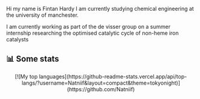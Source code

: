 Hi my name is Fintan Hardy I am currently studying chemical engineering at the university of manchester.

I am currently working as part of the de visser group on a summer internship researching the optimised catalytic cycle of non-heme iron catalysts 

## 📊 Some stats
<div align="center">
[![My top languages](https://github-readme-stats.vercel.app/api/top-langs/?username=Natniif&layout=compact&theme=tokyonight)](https://github.com/Natniif)
</div>

<!---
Natniif/Natniif is a ✨ special ✨ repository because its `README.md` (this file) appears on your GitHub profile.
You can click the Preview link to take a look at your changes.
--->
